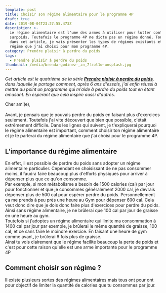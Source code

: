 ```yaml
---
template: post
title: Choisir son régime alimentaire pour le programme 4P
draft: true
date: 2019-08-04T23:27:55.473Z
description: >-
  Le régime alimentaire est l'une des armes à utiliser pour lutter contre le
  surpoids. Toutefois le programme 4P ne dicte pas un régime donné. Toutefois
  dans cet article, je vais présenter les types de régimes existants et le
  régime que j'ai choisi pour mon programme 4P.
category: Prendre plaisir à perdre du poids
tags:
  - Prendre plaisir à perdre du poids
thumbnail: /media/brenda-godinez-_zn_7fzol1w-unsplash.jpg
---
```

_Cet article est le quatrième de la série [**Prendre plaisir à perdre du poids**](https://www.didia.me/category/prendre-plaisir-a-perdre-du-poids/), dans laquelle je partage comment, après 6 ans d'essais, j'ai enfin réussi à mettre au point un programme qui m'aide à perdre du poids tout en étant amusant. En espérant que cela inspire aussi d'autres._

Cher ami(e),\
\
Avant, je pensais que je pouvais perdre du poids en faisant plus d'exercices seulement. Toutefois j'ai vite découvert que bien que possible, c'était extrêmement difficile. Dans les lignes qui suivent, je t'expliquerai pourquoi le régime alimentaire est important, comment choisir ton régime alimentaire et je te parlerai du régime alimentaire que j'ai choisi pour le programme 4P.

## L'importance du régime alimentaire

En effet, il est possible de perdre du poids sans adopter un régime alimentaire particulier. Cependant en choisissant de ne pas consommer moins, il faudra faire beaucoup plus d'efforts physiques pour arriver à dépenser plus que ce qu'on consomme.\
Par exemple, si mon métabolisme a besoin de 1500 calories (cal) par jour pour fonctionner et que je consommes généralement 2000 cal, je devrais dépenser plus de 500 cal pour espérer perdre du poids. Personnellement ça me prends à peu près une heure au Gym pour dépenser 600 cal. Cela veut donc dire que je dois donc faire plus d'exercices pour perdre du poids. Ainsi sans régime alimentaire, je ne brûlerai que 100 cal par jour de graisse en une heure au gym.\
Toutefois si j'adoptes un régime alimentaire qui limite ma consommation à 1400 cal par jour par exemple, je brûlerai le même quantité de graisse, 100 cal, et ce sans faire le moindre exercice. En faisant une heure de gym comme avant, je brûlerai 6 fois plus de graisse.\
Ainsi tu vois clairement que le régime facilite beaucoup la perte de poids et c'est pour cette raison qu'elle est une arme importante pour le programme 4P

## Comment choisir son régime ?

Il existe plusieurs sortes des régimes alimentaires mais tous ont pour ont pour objectif de limiter la quantité de calories que tu consommes par jour.
